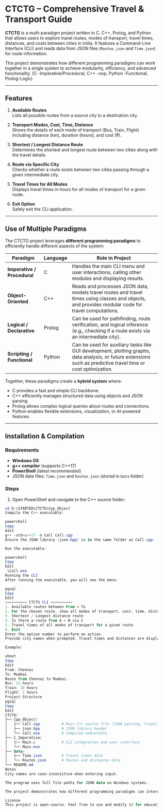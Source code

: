 # CTCTG – Comprehensive Travel & Transport Guide

**CTCTG** is a multi-paradigm project written in C, C++, Prolog, and Python that allows users to explore travel routes, modes of transport, travel times, distances, and costs between cities in India. It features a Command-Line Interface (CLI) and reads data from JSON files (`Routes.json` and `Time.json`) for route information.

This project demonstrates how different programming paradigms can work together in a single system to achieve modularity, efficiency, and advanced functionality. (C -Imperative/Procedural, C++ -oop, Python -Functional, Prolog-Logic)

---

## Features

1. **Available Routes**  
   Lists all possible routes from a source city to a destination city.

2. **Transport Modes, Cost, Time, Distance**  
   Shows the details of each mode of transport (Bus, Train, Flight) including distance (km), duration (hours), and cost (₹).

3. **Shortest / Longest Distance Route**  
   Determines the shortest and longest route between two cities along with the travel details.

4. **Route via Specific City**  
   Checks whether a route exists between two cities passing through a given intermediate city.

5. **Travel Times for All Modes**  
   Displays travel times in hours for all modes of transport for a given route.

6. **Exit Option**  
   Safely exit the CLI application.

---

## Use of Multiple Paradigms

The CTCTG project leverages **different programming paradigms** to efficiently handle different aspects of the system:

| Paradigm                    | Language | Role in Project                                                                                                                                                 |
| --------------------------- | -------- | --------------------------------------------------------------------------------------------------------------------------------------------------------------- |
| **Imperative / Procedural** | C        | Handles the main CLI menu and user interactions, calling other modules and displaying results.                                                                  |
| **Object-Oriented**         | C++      | Reads and processes JSON data, models travel routes and travel times using classes and objects, and provides modular code for travel computations.              |
| **Logical / Declarative**   | Prolog   | Can be used for pathfinding, route verification, and logical inference (e.g., checking if a route exists via an intermediate city).                             |
| **Scripting / Functional**  | Python   | Can be used for auxiliary tasks like GUI development, plotting graphs, data analysis, or future extensions such as predictive travel time or cost optimization. |

Together, these paradigms create a **hybrid system** where:

- C provides a fast and simple CLI backbone.
- C++ efficiently manages structured data using objects and JSON parsing.
- Prolog allows complex logical queries about routes and connections.
- Python enables flexible extensions, visualization, or AI-powered features.

---

## Installation & Compilation

### Requirements

- **Windows OS**
- **g++ compiler** (supports C++17)
- **PowerShell** (latest recommended)
- JSON data files: `Time.json` and `Routes.json` (stored in `Data` folder)

### Steps

1. Open PowerShell and navigate to the C++ source folder:

```powershell
cd D:\STARTED\CTCTG\Cpp_Object
Compile the C++ executable:

powershell
Copy
Edit
g++ -std=c++17 -o Call Call.cpp
Ensure the JSON library (json.hpp) is in the same folder as Call.cpp.

Run the executable:

powershell
Copy
Edit
.\Call.exe
Running the CLI
After running the executable, you will see the menu:

pgsql
Copy
Edit
========== CTCTG CLI ==========
1. Available routes between From → To
2. For the chosen route, show all modes of transport, cost, time, distance
3. Shortest / Longest distance route
4. Is there a route from A → B via C
5. Travel times of all modes of transport for a given route
6. Exit
Enter the option number to perform an action.
Provide city names when prompted. Travel times and distances are displayed in a clear, user-friendly format.

Example:

vbnet
Copy
Edit
From: Chennai
To: Mumbai
Route from Chennai to Mumbai:
Bus: 12 hours
Train: 10 hours
Flight: 2 hours
Project Structure
pgsql
Copy
Edit
CTCTG/
├── Cpp_Object/
│   ├── Call.cpp          # Main C++ source file (JSON parsing, travel classes)
│   ├── json.hpp          # JSON library header
│   └── Call.exe          # Compiled executable
├── C_Imperative/
│   ├── Main.c            # CLI integration and user interface
│   └── Main.exe
├── Data/
│   ├── Time.json         # Travel times data
│   └── Routes.json       # Routes and distances data
└── README.md
Notes
City names are case-insensitive when entering input.

The program uses full file paths for JSON data on Windows systems.

The project demonstrates how different programming paradigms can interoperate in a single system for efficiency and flexibility.

License
This project is open-source. Feel free to use and modify it for educational purposes.
```
